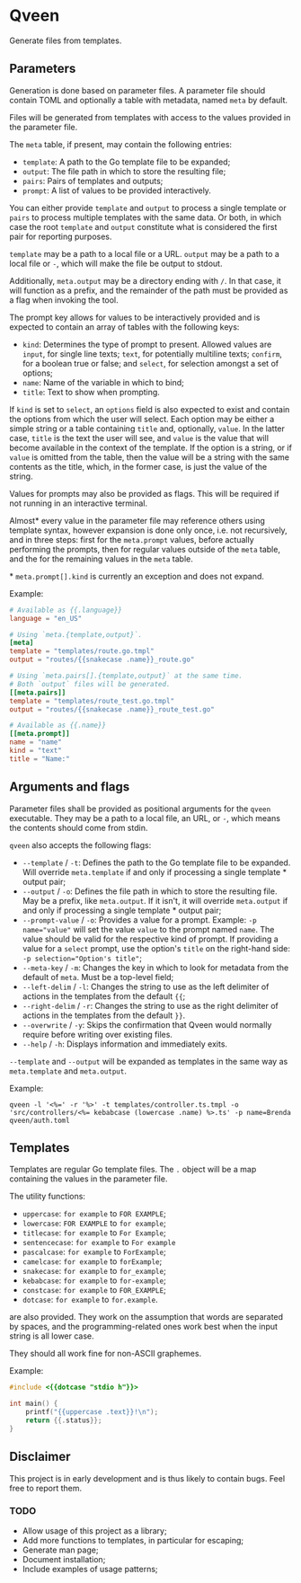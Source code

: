 # Qveen

Generate files from templates.

## Parameters

Generation is done based on parameter files. A parameter file should
contain TOML and optionally a table with metadata, named `meta` by
default.

Files will be generated from templates with access to the values
provided in the parameter file.

The `meta` table, if present, may contain the following entries:

- `template`: A path to the Go template file to be expanded;
- `output`: The file path in which to store the resulting file;
- `pairs`: Pairs of templates and outputs;
- `prompt`: A list of values to be provided interactively.

You can either provide `template` and `output` to process a single
template or `pairs` to process multiple templates with the same data.
Or both, in which case the root `template` and `output` constitute what
is considered the first pair for reporting purposes.

`template` may be a path to a local file or a URL. `output` may be a
path to a local file or `-`, which will make the file be output to
stdout.

Additionally, `meta.output` may be a directory ending with `/`. In that
case, it will function as a prefix, and the remainder of the path must
be provided as a flag when invoking the tool.

The prompt key allows for values to be interactively provided and is
expected to contain an array of tables with the following keys:

- `kind`: Determines the type of prompt to present. Allowed values are
  `input`, for single line texts; `text`, for potentially multiline
  texts; `confirm`, for a boolean true or false; and `select`, for
  selection amongst a set of options;
- `name`: Name of the variable in which to bind;
- `title`: Text to show when prompting.

If `kind` is set to `select`, an `options` field is also expected to
exist and contain the options from which the user will select. Each
option may be either a simple string or a table containing `title` and,
optionally, `value`. In the latter case, `title` is the text the user
will see, and `value` is the value that will become available in the
context of the template. If the option is a string, or if `value` is
omitted from the table, then the value will be a string with the same
contents as the title, which, in the former case, is just the value of
the string.

Values for prompts may also be provided as flags. This will be required
if not running in an interactive terminal.

Almost\* every value in the parameter file may reference others using
template syntax, however expansion is done only once, i.e. not
recursively, and in three steps: first for the `meta.prompt` values,
before actually performing the prompts, then for regular values outside
of the `meta` table, and the for the remaining values in the `meta` table.

\* `meta.prompt[].kind` is currently an exception and does not expand.

Example:

``` toml
# Available as {{.language}}
language = "en_US"

# Using `meta.{template,output}`.
[meta]
template = "templates/route.go.tmpl"
output = "routes/{{snakecase .name}}_route.go"

# Using `meta.pairs[].{template,output}` at the same time.
# Both `output` files will be generated.
[[meta.pairs]]
template = "templates/route_test.go.tmpl"
output = "routes/{{snakecase .name}}_route_test.go"

# Available as {{.name}}
[[meta.prompt]]
name = "name"
kind = "text"
title = "Name:"
```

## Arguments and flags

Parameter files shall be provided as positional arguments for the
`qveen` executable. They may be a path to a local file, an URL, or `-`,
which means the contents should come from stdin.

`qveen` also accepts the following flags:

- `--template` / `-t`: Defines the path to the Go template file to be
  expanded. Will override `meta.template` if and only if processing a
  single template \* output pair;
- `--output` / `-o`: Defines the file path in which to store the
  resulting file. May be a prefix, like `meta.output`. If it isn't, it
  will override `meta.output` if and only if processing a single
  template \* output pair;
- `--prompt-value` / `-o`: Provides a value for a prompt. Example:
  `-p name="value"` will set the value `value` to the prompt named
  `name`. The value should be valid for the respective kind of prompt.
  If providing a value for a `select` prompt, use the option's `title`
  on the right-hand side: `-p selection="Option's title"`;
- `--meta-key` / `-m`: Changes the key in which to look for metadata
  from the default of `meta`. Must be a top-level field;
- `--left-delim` / `-l`: Changes the string to use as the left
  delimiter of actions in the templates from the default `{{`;
- `--right-delim` / `-r`: Changes the string to use as the right
  delimiter of actions in the templates from the default `}}`.
- `--overwrite` / `-y`: Skips the confirmation that Qveen would normally
  require before writing over existing files.
- `--help` / `-h`: Displays information and immediately exits.

`--template` and `--output` will be expanded as templates in the same
way as `meta.template` and `meta.output`.

Example:

``` shell
qveen -l '<%=' -r '%>' -t templates/controller.ts.tmpl -o 'src/controllers/<%= kebabcase (lowercase .name) %>.ts' -p name=Brenda qveen/auth.toml
```

## Templates

Templates are regular Go template files. The `.` object will be a map
containing the values in the parameter file.

The utility functions:

- `uppercase`: `for example` to `FOR EXAMPLE`;
- `lowercase`: `FOR EXAMPLE` to `for example`;
- `titlecase`: `for example` to `For Example`;
- `sentencecase`: `for example` to `For example`
- `pascalcase`: `for example` to `ForExample`;
- `camelcase`: `for example` to `forExample`;
- `snakecase`: `for example` to `for_example`;
- `kebabcase`: `for example` to `for-example`;
- `constcase`: `for example` to `FOR_EXAMPLE`;
- `dotcase`: `for example` to `for.example`.

are also provided. They work on the assumption that words are separated
by spaces, and the programming-related ones work best when the input
string is all lower case.

They should all work fine for non-ASCII graphemes.

Example:

``` c
#include <{{dotcase "stdio h"}}>

int main() {
    printf("{{uppercase .text}}!\n");
    return {{.status}};
}
```

## Disclaimer

This project is in early development and is thus likely to contain bugs.
Feel free to report them.

### TODO

- Allow usage of this project as a library;
- Add more functions to templates, in particular for escaping;
- Generate man page;
- Document installation;
- Include examples of usage patterns;
